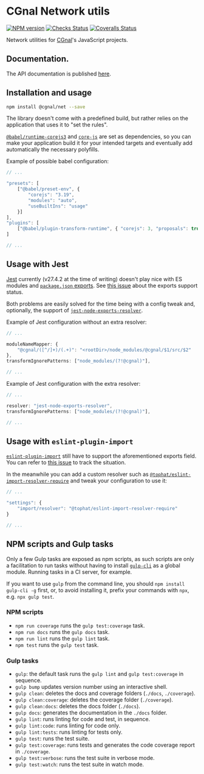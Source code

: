 # CGnal Network utils

[![NPM version](https://img.shields.io/npm/v/@cgnal/net.svg)](https://www.npmjs.com/package/@cgnal/net) [![Checks Status](https://github.com/CGnal/cgnaljs-net/actions/workflows/checks.yml/badge.svg)](https://github.com/CGnal/cgnaljs-net/actions/workflows/checks.yml) [![Coveralls Status](https://img.shields.io/coveralls/CGnal/cgnaljs-net/master.svg)](https://coveralls.io/github/CGnal/cgnaljs-net)

Network utilities for [CGnal](https://cgnal.com)'s JavaScript projects.

## Documentation.

The API documentation is published [here](https://cgnal.github.io/cgnaljs-net/).

## Installation and usage

```bash
npm install @cgnal/net --save
```

The library doesn't come with a predefined build, but rather relies on the application that uses it to "set the rules".

[`@babel/runtime-corejs3`](https://github.com/babel/babel/tree/main/packages/babel-runtime-corejs3) and [`core-js`](https://github.com/zloirock/core-js) are set as dependencies, so you can make your application build it for your intended targets and eventually add automatically the necessary polyfills.

Example of possible babel configuration:

```javascript
// ...

"presets": [
    ["@babel/preset-env", {
        "corejs": "3.19",
        "modules": "auto",
        "useBuiltIns": "usage"
    }]
],
"plugins": [
    ["@babel/plugin-transform-runtime", { "corejs": 3, "proposals": true }],
]

// ...
```

## Usage with Jest

[Jest](https://jestjs.io/) currently (v27.4.2 at the time of writing) doesn't play nice with ES modules and [`package.json` exports](https://nodejs.org/api/packages.html#subpath-exports). See [this issue](https://github.com/facebook/jest/issues/9771) about the exports support status.

Both problems are easily solved for the time being with a config tweak and, optionally, the support of [`jest-node-exports-resolver`](https://github.com/k-g-a/jest-node-exports-resolver).

Example of Jest configuration without an extra resolver:

```javascript
// ...

moduleNameMapper: {
    "@cgnal/([^/]+)/(.+)": "<rootDir>/node_modules/@cgnal/$1/src/$2"
},
transformIgnorePatterns: ["node_modules/(?!@cgnal)"],

// ...
```

Example of Jest configuration with the extra resolver:

```javascript
// ...

resolver: "jest-node-exports-resolver",
transformIgnorePatterns: ["node_modules/(?!@cgnal)"],

// ...
```

## Usage with `eslint-plugin-import`

[`eslint-plugin-import`](https://github.com/import-js/eslint-plugin-import) still have to support the aforementioned exports field.
You can refer to [this issue](https://github.com/import-js/eslint-plugin-import/issues/1868) to track the situation.

In the meanwhile you can add a custom resolver such as [`@tophat/eslint-import-resolver-require`](https://github.com/tophat/eslint-import-resolver-require) and tweak your configuration to use it:

```javascript
// ...

"settings": {
    "import/resolver": "@tophat/eslint-import-resolver-require"
}

// ...
```

## NPM scripts and Gulp tasks

Only a few Gulp tasks are exposed as npm scripts, as such scripts are only a facilitation to run tasks without having to install [`gulp-cli`](https://www.npmjs.com/package/gulp-cli) as a global module.
Running tasks in a CI server, for example.

If you want to use `gulp` from the command line, you should `npm install gulp-cli -g` first, or, to avoid installing it, prefix your commands with `npx`, e.g. `npx gulp test`.

### NPM scripts

* `npm run coverage` runs the `gulp test:coverage` task.
* `npm run docs` runs the `gulp docs` task.
* `npm run lint` runs the `gulp lint` task.
* `npm test` runs the `gulp test` task.

### Gulp tasks

* `gulp`: the default task runs the `gulp lint` and `gulp test:coverage` in sequence.
* `gulp bump` updates version number using an interactive shell.
* `gulp clean`: deletes the docs and coverage folders (`./docs`, `./coverage`).
* `gulp clean:coverage`: deletes the coverage folder (`./coverage`).
* `gulp clean:docs`: deletes the docs folder (`./docs`).
* `gulp docs`: generates the documentation in the `./docs` folder.
* `gulp lint`: runs linting for code and test, in sequence.
* `gulp lint:code`: runs linting for code only.
* `gulp lint:tests`: runs linting for tests only.
* `gulp test`: runs the test suite.
* `gulp test:coverage`: runs tests and generates the code coverage report in `./coverage`.
* `gulp test:verbose`: runs the test suite in verbose mode.
* `gulp test:watch`: runs the test suite in watch mode.
